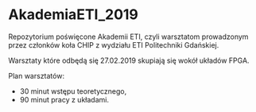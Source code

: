 # AkademiaETI_2019
Repozytorium poświęcone Akademii ETI, czyli warsztatom prowadzonym przez członków koła CHIP z wydziału ETI Politechniki Gdańskiej.

Warsztaty które odbędą się 27.02.2019 skupiają się wokół układów FPGA.

Plan warsztatów:
* 30 minut wstępu teoretycznego,
* 90 minut pracy z układami.
